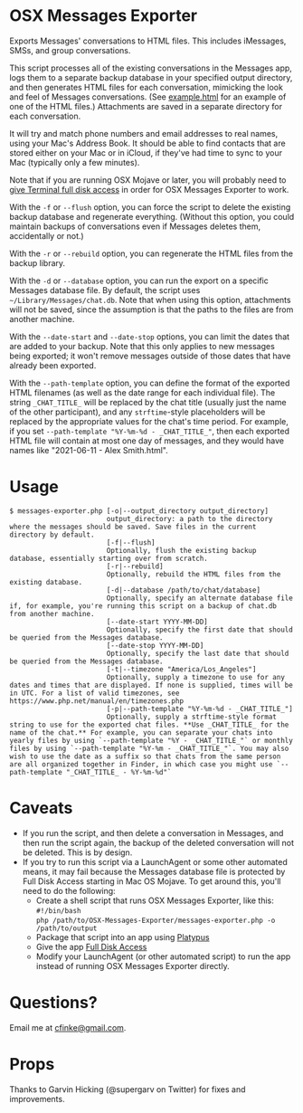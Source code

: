 OSX Messages Exporter
=====================
Exports Messages' conversations to HTML files. This includes iMessages, SMSs, and group conversations.

This script processes all of the existing conversations in the Messages app, logs them to a separate backup database in your specified output directory, and then generates HTML files for each conversation, mimicking the look and feel of Messages conversations. (See [example.html](example.html) for an example of one of the HTML files.) Attachments are saved in a separate directory for each conversation.

It will try and match phone numbers and email addresses to real names, using your Mac's Address Book. It should be able to find contacts that are stored either on your Mac or in iCloud, if they've had time to sync to your Mac (typically only a few minutes).

Note that if you are running OSX Mojave or later, you will probably need to [give Terminal full disk access](https://osxdaily.com/2018/10/09/fix-operation-not-permitted-terminal-error-macos/) in order for OSX Messages Exporter to work.

With the `-f` or `--flush` option, you can force the script to delete the existing backup database and regenerate everything. (Without this option, you could maintain backups of conversations even if Messages deletes them, accidentally or not.) 

With the `-r` or `--rebuild` option, you can regenerate the HTML files from the backup library.

With the `-d` or `--database` option, you can run the export on a specific Messages database file. By default, the script uses `~/Library/Messages/chat.db`. Note that when using this option, attachments will not be saved, since the assumption is that the paths to the files are from another machine.

With the `--date-start` and `--date-stop` options, you can limit the dates that are added to your backup. Note that this only applies to new messages being exported; it won't remove messages outside of those dates that have already been exported.

With the `--path-template` option, you can define the format of the exported HTML filenames (as well as the date range for each individual file). The string `_CHAT_TITLE_` will be replaced by the chat title (usually just the name of the other participant), and any `strftime`-style placeholders will be replaced by the appropriate values for the chat's time period. For example, if you set `--path-template "%Y-%m-%d - _CHAT_TITLE_"`, then each exported HTML file will contain at most one day of messages, and they would have names like "2021-06-11 - Alex Smith.html".

Usage
=====
```
$ messages-exporter.php [-o|--output_directory output_directory]
                        output_directory: a path to the directory where the messages should be saved. Save files in the current directory by default.
                        [-f|--flush]
                        Optionally, flush the existing backup database, essentially starting over from scratch.
                        [-r|--rebuild]
                        Optionally, rebuild the HTML files from the existing database.
                        [-d|--database /path/to/chat/database]
                        Optionally, specify an alternate database file if, for example, you're running this script on a backup of chat.db from another machine.
                        [--date-start YYYY-MM-DD]
                        Optionally, specify the first date that should be queried from the Messages database.
                        [--date-stop YYYY-MM-DD]
                        Optionally, specify the last date that should be queried from the Messages database.
                        [-t|--timezone "America/Los_Angeles"]
                        Optionally, supply a timezone to use for any dates and times that are displayed. If none is supplied, times will be in UTC. For a list of valid timezones, see https://www.php.net/manual/en/timezones.php
                        [-p|--path-template "%Y-%m-%d - _CHAT_TITLE_"]
                        Optionally, supply a strftime-style format string to use for the exported chat files. **Use _CHAT_TITLE_ for the name of the chat.** For example, you can separate your chats into yearly files by using `--path-template "%Y - _CHAT_TITLE_"` or monthly files by using `--path-template "%Y-%m - _CHAT_TITLE_"`. You may also wish to use the date as a suffix so that chats from the same person are all organized together in Finder, in which case you might use `--path-template "_CHAT_TITLE_ - %Y-%m-%d"`
```

Caveats
=======

* If you run the script, and then delete a conversation in Messages, and then run the script again, the backup of the deleted conversation will not be deleted. This is by design.
* If you try to run this script via a LaunchAgent or some other automated means, it may fail because the Messages database file is protected by Full Disk Access starting in Mac OS Mojave.  To get around this, you'll need to do the following:
    * Create a shell script that runs OSX Messages Exporter, like this:  
`#!/bin/bash`  
`php /path/to/OSX-Messages-Exporter/messages-exporter.php -o /path/to/output`
    * Package that script into an app using [Platypus](https://github.com/cfinke/OSX-Messages-Exporter)
    * Give the app [Full Disk Access](https://macpaw.com/how-to/full-disk-access-mojave)
    * Modify your LaunchAgent (or other automated script) to run the app instead of running OSX Messages Exporter directly.

Questions?
==========
Email me at cfinke@gmail.com.

Props
=====
Thanks to Garvin Hicking (@supergarv on Twitter) for fixes and improvements.
